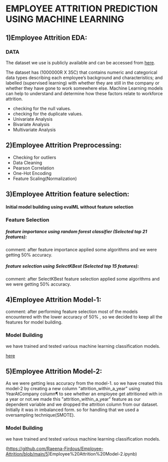 # EMPLOYEE ATTRITION PREDICTION USING MACHINE LEARNING

## 1)Employee Attrition EDA:

### DATA

The dataset we use is publicly available and can be accessed from [here](https://excelbianalytics.com/wp/downloads-21-sample-csv-files-data-sets-for-testing-till-5-million-records-hr-analytics-for-attrition/).

The dataset has (1000000R X 35C) that contains numeric and categorical data types describing each employee’s background and characteristics; and labelled (supervised learning) with whether they are still in the company or whether they have gone to work somewhere else. Machine Learning models can help to understand and determine how these factors relate to workforce attrition.
 
* checking for the null values.
* checking for the duplicate values.
* Univariate Analysis
* Bivariate Analysis
* Multivariate Analysis


## 2)Employee Attrition Preprocessing:
* Checking for outliers
* Data Cleaning
* Pearson Correlation
* One-Hot Encoding
* Feature Scaling(Normalization)

## 3)Employee Attrition feature selection:

#### Initial model building using evalML without feature selection
### Feature Selection
##### feature importance using random forest classifier (Selected top 21 features):
comment: after feature importance applied some algorithms and we were getting 50% accuracy.
##### feature selection using SelectKBest (Selected top 15 features):
comment: after SelectKBest feature selection applied some algorithms and we were getting 50% accuracy.

## 4)Employee Attrition Model-1:

comment: after performing feature selection most of the models encountered with the lower accuracy of 50% , so we decided to keep all the features for model building.
### Model Building
we have trained and tested various machine learning classification models.

[here]((https://github.com/Raeena-Firdous/Employee-Attrition/blob/main/4)Employee%20Attrition%20Model-1.ipynb)

## 5)Employee Attrition Model-2:

As we were getting less accuracy from the model-1. so we have created this model-2 by creating a new column "attrition_within_a_year" using YearAtCompany column¶
to see whether an employee get attritioned with in a year or not.we made this "attrition_within_a_year" feature as our dependent variable and we dropped the attrition column from our dataset. 
Initially it was in imbalanced form. so for handling that we used a oversampling technique(SMOTE).
### Model Building
we have trained and tested various machine learning classification models.

(https://github.com/Raeena-Firdous/Employee-Attrition/blob/main/5)Employee%20Attrition%20Model-2.ipynb)

